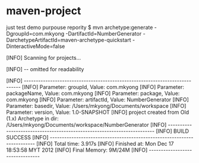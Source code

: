 # maven-project
just test demo purpouse repority
$ mvn archetype:generate -DgroupId=com.mkyong -DartifactId=NumberGenerator 
	-DarchetypeArtifactId=maven-archetype-quickstart -DinteractiveMode=false
	
[INFO] Scanning for projects...

[INFO] -- omitted for readability

[INFO] ----------------------------------------------------------------------------
[INFO] Parameter: groupId, Value: com.mkyong
[INFO] Parameter: packageName, Value: com.mkyong
[INFO] Parameter: package, Value: com.mkyong
[INFO] Parameter: artifactId, Value: NumberGenerator
[INFO] Parameter: basedir, Value: /Users/mkyong/Documents/workspace
[INFO] Parameter: version, Value: 1.0-SNAPSHOT
[INFO] project created from Old (1.x) Archetype in dir: /Users/mkyong/Documents/workspace/NumberGenerator
[INFO] ------------------------------------------------------------------------
[INFO] BUILD SUCCESS
[INFO] ------------------------------------------------------------------------
[INFO] Total time: 3.917s
[INFO] Finished at: Mon Dec 17 18:53:58 MYT 2012
[INFO] Final Memory: 9M/24M
[INFO] --------------------------------
